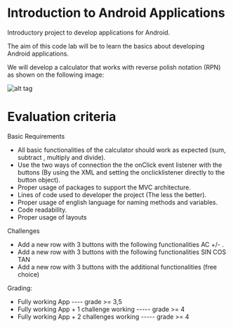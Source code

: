 # Introduction to Android Applications
Introductory project to develop applications for Android.






The aim of this code lab will be to learn the basics about developing Android applications.


We will develop a calculator that works with reverse polish notation (RPN) as shown on the following image:




![alt tag](https://github.com/COSW-ECI/IntroductionAndroid/blob/master/Screen%20Shot%202016-11-01%20at%208.09.16%20PM.png)




# Evaluation criteria


Basic Requirements


* All basic functionalities of the calculator should work as expected (sum, subtract , multiply and divide).
* Use the two ways of connection the the onClick event listener with the buttons (By using the XML and setting the onclicklistener directly to the button object).
* Proper usage of packages to support the MVC architecture.
* Lines of code used to developer the project (The less the better).
* Proper usage of english language for naming methods and variables.
* Code readability.
* Proper usage of layouts 


Challenges


* Add a new row with 3 buttons with the following functionalities  AC +/- .
* Add a new row with 3 buttons with the following functionalities  SIN COS TAN
* Add a new row with 3 buttons with the additional functionalities (free choice)


Grading:


* Fully working App  ----  grade >= 3,5  
* Fully working App + 1 challenge working  -----  grade >= 4
* Fully working App + 2 challenges working -----  grade >= 4
